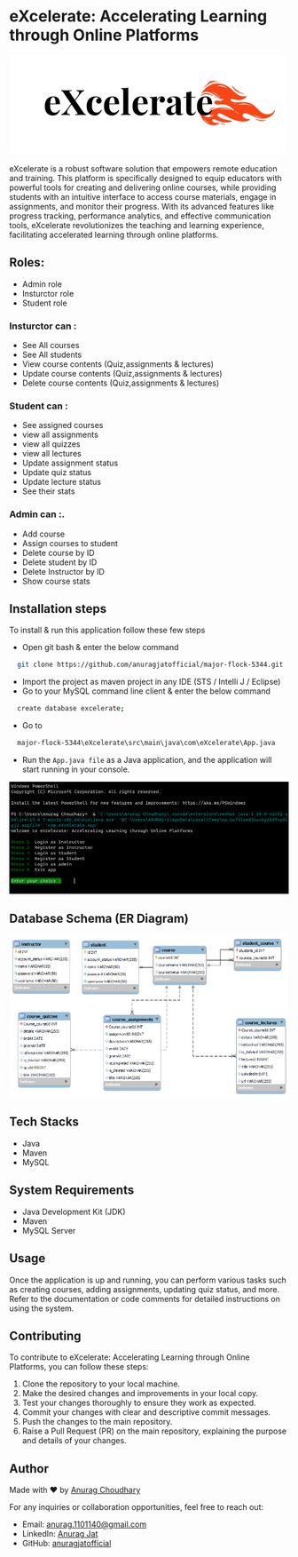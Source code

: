 
# eXcelerate: Accelerating Learning through Online Platforms

 ![Database Schema](./screenshots/logo.png)

eXcelerate is a robust software solution that empowers remote education and training. This platform is specifically designed to equip educators with powerful tools for creating and delivering online courses, while providing students with an intuitive interface to access course materials, engage in assignments, and monitor their progress. With its advanced features like progress tracking, performance analytics, and effective communication tools, eXcelerate revolutionizes the teaching and learning experience, facilitating accelerated learning through online platforms.

## Roles:

- Admin role
- Insturctor role
- Student role 
### Insturctor can :
- See All courses
- See All students
- View course contents (Quiz,assignments & lectures)
- Update course contents (Quiz,assignments & lectures)
- Delete course contents (Quiz,assignments & lectures)
### Student can :
- See assigned courses
- view all assignments
- view all quizzes
- view all lectures
- Update assignment status
- Update quiz status
- Update lecture status
- See their stats 
### Admin can :.
- Add course
- Assign courses to student
- Delete course by ID
- Delete student by ID
- Delete Instructor by ID
- Show course stats 
## Installation steps

To install & run this application follow these few steps

- Open git bash & enter the below command

```bash
  git clone https://github.com/anuragjatofficial/major-flock-5344.git
```
- Import the project as maven project in any IDE (STS / Intelli J / Eclipse)
- Go to your MySQL command line client & enter the below command

```bash
  create database excelerate;
```
- Go to 
```bash
  major-flock-5344\eXcelerate\src\main\java\com\eXcelerate\App.java
```
- Run the `App.java file` as a Java application, and the application will start running in your console.


<img src= "./screenshots/Screenshot 2023-06-19 142218.png" alt="Database Schema" style="background-color: white; height: fit-content;">

## Database Schema (ER Diagram)

  ![Database Schema](./screenshots/dbSchema2.png)


## Tech Stacks 
- Java
- Maven
- MySQL

## System Requirements

- Java Development Kit (JDK)
- Maven
- MySQL Server
## Usage
Once the application is up and running, you can perform various tasks such as creating courses, adding assignments, updating quiz status, and more. Refer to the documentation or code comments for detailed instructions on using the system.

## Contributing

To contribute to eXcelerate: Accelerating Learning through Online Platforms, you can follow these steps:

1.  Clone the repository to your local machine.
2.  Make the desired changes and improvements in your local copy.
3.  Test your changes thoroughly to ensure they work as expected.
4.  Commit your changes with clear and descriptive commit messages.
5.  Push the changes to the main repository.
6.  Raise a Pull Request (PR) on the main repository, explaining the purpose and details of your changes.

## Author

Made with ❤️ by [Anurag Choudhary](https://github.com/anuragjatofficial)

For any inquiries or collaboration opportunities, feel free to reach out:

- Email: anurag.1101140@gmail.com
- LinkedIn: [Anurag Jat](https://www.linkedin.com/in/anuragjatofficial)
- GitHub: [anuragjatofficial](https://github.com/anuragjatofficial)